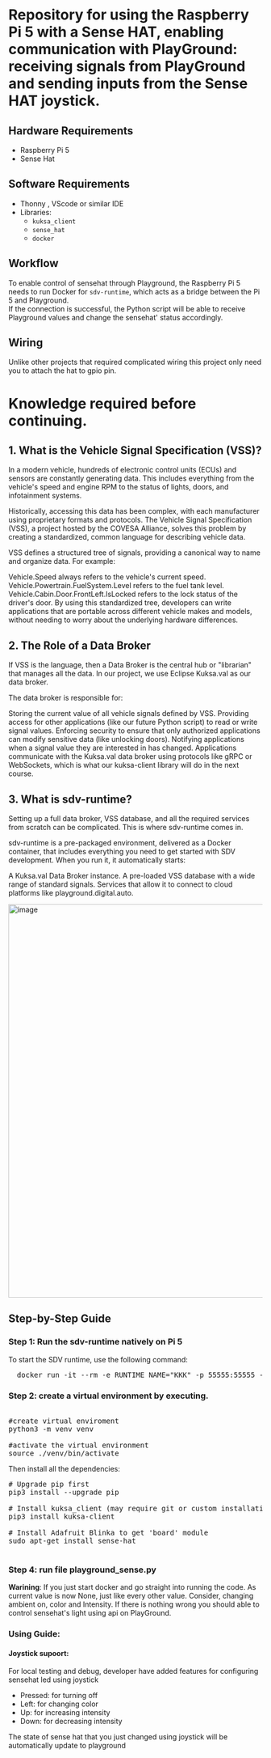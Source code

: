# Repository for using the Raspberry Pi 5 with a Sense HAT, enabling communication with PlayGround: receiving signals from PlayGround and sending inputs from the Sense HAT joystick.

## Hardware Requirements

- Raspberry Pi 5
- Sense Hat

## Software Requirements

- Thonny , VScode or similar IDE
- Libraries:
  - `kuksa_client`
  - `sense_hat`
  - `docker`


## Workflow

To enable control of sensehat through Playground, the Raspberry Pi 5 needs to run Docker for `sdv-runtime`, which acts as a bridge between the Pi 5 and Playground.  
If the connection is successful, the Python script will be able to receive Playground values and change the sensehat' status accordingly.


## Wiring

Unlike other projects that required complicated wiring this project only need you to attach the hat to gpio pin.

# Knowledge required before continuing.

## 1. What is the Vehicle Signal Specification (VSS)?
In a modern vehicle, hundreds of electronic control units (ECUs) and sensors are constantly generating data. This includes everything from the vehicle's speed and engine RPM to the status of lights, doors, and infotainment systems.

Historically, accessing this data has been complex, with each manufacturer using proprietary formats and protocols. The Vehicle Signal Specification (VSS), a project hosted by the COVESA Alliance, solves this problem by creating a standardized, common language for describing vehicle data.

VSS defines a structured tree of signals, providing a canonical way to name and organize data. For example:

Vehicle.Speed always refers to the vehicle's current speed.
Vehicle.Powertrain.FuelSystem.Level refers to the fuel tank level.
Vehicle.Cabin.Door.FrontLeft.IsLocked refers to the lock status of the driver's door.
By using this standardized tree, developers can write applications that are portable across different vehicle makes and models, without needing to worry about the underlying hardware differences.

## 2. The Role of a Data Broker
If VSS is the language, then a Data Broker is the central hub or "librarian" that manages all the data. In our project, we use Eclipse Kuksa.val as our data broker.

The data broker is responsible for:

Storing the current value of all vehicle signals defined by VSS.
Providing access for other applications (like our future Python script) to read or write signal values.
Enforcing security to ensure that only authorized applications can modify sensitive data (like unlocking doors).
Notifying applications when a signal value they are interested in has changed.
Applications communicate with the Kuksa.val data broker using protocols like gRPC or WebSockets, which is what our kuksa-client library will do in the next course.

## 3. What is sdv-runtime?
Setting up a full data broker, VSS database, and all the required services from scratch can be complicated. This is where sdv-runtime comes in.

sdv-runtime is a pre-packaged environment, delivered as a Docker container, that includes everything you need to get started with SDV development. When you run it, it automatically starts:

A Kuksa.val Data Broker instance.
A pre-loaded VSS database with a wide range of standard signals.
Services that allow it to connect to cloud platforms like playground.digital.auto.

<img width="937" height="778" alt="image" src="https://github.com/user-attachments/assets/17f21899-d4bc-4954-9921-948313bc07f6" />


## Step-by-Step Guide

### Step 1: Run the sdv-runtime natively on Pi 5

To start the SDV runtime, use the following command:

<pre>  docker run -it --rm -e RUNTIME_NAME="KKK" -p 55555:55555 --name sdv-runtime ghcr.io/eclipse-autowrx/sdv-runtime:latest  </pre>

### Step 2: create a virtual environment by executing.

<pre>  
#create virtual enviroment         
python3 -m venv venv               

#activate the virtual environment  
source ./venv/bin/activate         
</pre>

Then install all the dependencies:

<pre>
# Upgrade pip first 
pip3 install --upgrade pip 

# Install kuksa_client (may require git or custom installation if not on PyPI) 
pip3 install kuksa-client 
  
# Install Adafruit Blinka to get 'board' module 
sudo apt-get install sense-hat
  
</pre>

### Step 4: run file **playground_sense.py**
**Warining**: If you just start docker and go straight into running the code. As current value is now None, just like every other value. Consider, changing ambient on, color and Intensity.
If there is nothing wrong you should able to control sensehat's light using api on PlayGround.

### Using Guide:

#### Joystick supoort:
For local testing and debug, developer have added features for configuring sensehat led using joystick
- Pressed: for turning off
- Left: for changing color
- Up: for increasing intensity
- Down: for decreasing intensity

The state of sense hat that you just changed using joystick will be automatically update to playground





